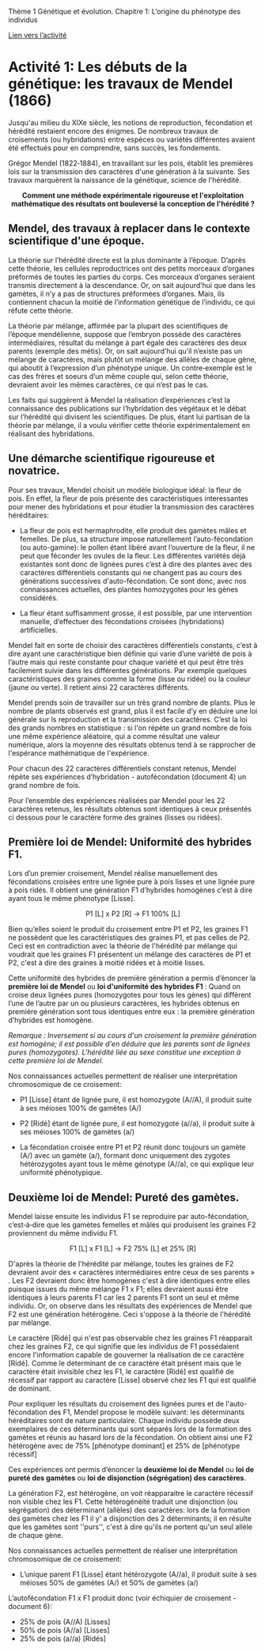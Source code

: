 Thème 1 Génétique et évolution. Chapitre 1: L’origine du phénotype des individus

[Lien vers l’activité](https://ipfs.io/ipfs/QmWdBV4FYTuzQVAaHzP7ERjGN7yz6wsE1cvWHVyvyrJxub)

# Activité 1: Les débuts de la génétique: les travaux de Mendel (1866)

Jusqu'au milieu du XIXe siècle, les notions de reproduction, fécondation et hérédité restaient encore des énigmes. De nombreux travaux de croisements (ou hybridations) entre espèces ou variétés différentes avaient été effectués pour en comprendre, sans succès, les fondements. 

Grégor Mendel (1822‐1884), en travaillant sur les pois, établit les premières lois sur la transmission des caractères d'une génération à la suivante. Ses travaux marquèrent la naissance de la génétique, science de l'hérédité.

<p align=center><strong>Comment une méthode expérimentale rigoureuse et l'exploitation mathématique des résultats ont bouleversé la conception de l'hérédité ?</strong></p>

## Mendel, des travaux à replacer dans le contexte scientifique d'une époque.
 
La théorie sur l’hérédité directe est la plus dominante à l’époque. D’après cette théorie, les cellules reproductrices ont des petits morceaux d’organes préformés de toutes les parties du corps. Ces morceaux d’organes seraient transmis directement à la descendance.
Or, on sait aujourd’hui que dans les gamètes, il n’y a pas de structures préformées d’organes. Mais, ils contiennent chacun la moitié de l’information génétique de l’individu, ce qui réfute cette théorie.

La théorie par mélange, affirmée par la plupart des scientifiques de l’époque mendélienne, suppose que l’embryon possède des caractères intermédiaires, résultat du mélange à part égale des caractères des deux parents (exemple des métis).
Or, on sait aujourd’hui qu’il n’existe pas un mélange de caractères, mais plutôt un mélange des allèles de chaque gène, qui aboutit à l’expression d’un phénotype unique. Un contre‐exemple est le cas des frères et soeurs d’un même couple qui, selon cette théorie, devraient avoir les mêmes caractères, ce qui n’est pas le cas.

Les faits qui suggèrent à Mendel la réalisation d’expériences c’est la connaissance des publications sur l’hybridation des végétaux et le débat sur l’hérédité qui divisent les scientifiques. De plus, étant lui partisan de la théorie par mélange, il a voulu vérifier cette théorie expérimentalement en réalisant des hybridations.

## Une démarche scientifique rigoureuse et novatrice.

Pour ses travaux, Mendel choisit un modèle biologique idéal: la fleur de pois. En effet, la fleur de pois présente des caractéristiques interessantes pour mener des hybridations et pour étudier la transmission des caractères héréditaires:

- La fleur de pois est hermaphrodite, elle produit des gamètes mâles et femelles. De plus, sa structure impose naturellement l’auto-fécondation (ou auto-gamine): le pollen étant libéré avant l’ouverture de la fleur, il ne peut que féconder les ovules de la fleur. Les différentes variétés déjà existantes sont donc de lignées pures c’est à dire des plantes avec des caractères différentiels constants qui ne changent pas au cours des générations successives d'auto-fécondation. Ce sont donc, avec nos connaissances actuelles, des plantes homozygotes pour les gènes considérés.

- La fleur étant suffisamment grosse, il est possible, par une intervention manuelle, d’effectuer des fécondations croisées (hybridations) artificielles.

Mendel fait en sorte de choisir des caractères différentiels constants, c’est à dire ayant une caractéristique bien définie qui varie d’une variété de pois à l’autre mais qui reste constante pour chaque variété et qui peut être très facilement suivie dans les différentes générations. Par exemple quelques caractéristiques des graines comme la forme (lisse ou ridée) ou la couleur (jaune ou verte). Il retient ainsi 22 caractères différents.

Mendel prends soin de travailler sur un très grand nombre de plants. Plus le nombre de plants observés est grand, plus il est facile d’y en déduire une loi générale sur ls reproduction et la transmission des caractères. C’est la loi des grands nombres en statistique : si l'on répète un grand nombre de fois une même expérience aléatoire, qui a comme résultat une valeur numérique, alors la moyenne des résultats obtenus tend à se rapprocher de l'espérance mathématique de l'expérience.

Pour chacun des 22 caractères différentiels constant retenus, Mendel répète ses expériences d’hybridation - autofécondation (document 4) un  grand nombre de fois. 

Pour l’ensemble des expériences réalisées par Mendel pour les 22 caractères retenus,  les résultats obtenus sont identiques à ceux présentés ci dessous pour le caractère forme des graines (lisses ou ridées).

## Première loi de Mendel: Uniformité des hybrides F1.

Lors d’un premier croisement, Mendel réalise manuellement des fécondations croisées entre une lignée pure à pois lisses et une lignée pure à pois ridés. Il obtient une génération F1 d’hybrides homogènes c’est à dire ayant tous le même phénotype [Lisse].

<p align=center>P1 [L] x P2 [R] → F1 100%  [L]</p>

Bien qu’elles soient le produit du croisement entre P1 et P2, les graines F1 ne possèdent que les caractéristiques des graines P1, et pas celles de P2. Ceci est en contradiction avec la théorie de l'hérédité par mélange qui voudrait que les graines F1 présentent un mélange des caractères de P1 et P2, c'est à dire des graines à moitié ridées et à moitié lisses.

Cette uniformité des hybrides de première génération a permis d’énoncer la **première loi de Mendel** ou **loi d'uniformité des hybrides F1** : Quand on croise deux lignées pures (homozygotes pour tous les gènes) qui diffèrent l’une de l’autre par un ou plusieurs caractères, les hybrides obtenus en première génération sont tous identiques entre eux : la première génération d’hybrides est homogène.

*Remarque : Inversement si au cours d'un croisement la première génération est homogène; il est possible d'en déduire que les parents sont de lignées pures (homozygotes). L'hérédité liée au sexe constitue une exception à cette première loi de Mendel.*

Nos connaissances actuelles permettent de réaliser une interprétation chromosomique de ce croisement:

- P1 [Lisse] étant de lignée pure, il est homozygote (A//A), il produit suite à ses méioses 100% de gamètes (A/)

- P2 [Ridé] étant de lignée pure, il est homozygote (a//a), il produit suite à ses méioses 100% de gamètes (a/)

- La fécondation croisée entre P1 et P2 réunit donc toujours un gamète (A/) avec un gamète (a/), formant donc uniquement des zygotes hétérozygotes ayant tous le même génotype (A//a), ce qui explique leur uniformité phénotypique.

## Deuxième loi de Mendel: Pureté des gamètes.

Mendel laisse ensuite les individus F1 se reproduire par auto-fécondation, c’est‐à‐dire que les gamètes femelles et mâles qui produisent les graines F2 proviennent du même individu F1.

<p align=center>F1 [L] x F1 [L] → F2 75% [L] et 25% [R]<p>

D'après la théorie de l'hérédité par mélange, toutes les graines de F2 devraient avoir des « caractères intermédiaires entre ceux de ses parents » . Les F2 devraient donc être homogènes c'est à dire identiques entre elles puisque issues du même mélange F1 x F1; elles devraient aussi être identiques à leurs parents F1 car les 2 parents F1 sont un seul et même individu. Or, on observe dans les résultats des expériences de Mendel que F2 est une génération hétérogène. Ceci s'oppose à la théorie de l'hérédité par mélange.

Le caractère [Ridé] qui n'est pas observable chez les graines F1 réapparait chez les graines F2, ce qui signifie que les individus de F1 possédaient encore l'information capable de gouverner la réalisation de ce caractère [Ridé]. Comme le determinant de ce caractère était présent mais que le caractère était invisible chez les F1, le caractère [Ridé] est qualifié de récessif par rapport au caractère [Lisse] observé chez les F1 qui est qualifié de dominant.

Pour expliquer les résultats du croisement des lignées pures et de l'auto-fécondation des F1, Mendel propose le modèle suivant: les déterminants héréditaires sont de nature particulaire. Chaque individu possède deux exemplaires de ces déterminants qui sont séparés lors de la formation des gamètes et réunis au hasard lors de la fécondation. On obtient ainsi une F2 hétérogène avec de 75% [phénotype dominant] et 25% de [phénotype récessif]

Ces expériences ont permis d’énoncer la **deuxième loi de Mendel** ou **loi de pureté des gamètes** ou **loi de disjonction (ségrégation) des caractères**.

La génération F2, est hétérogène, on voit réapparaitre le caractère récessif non visible chez les F1. Cette hétérogénéité traduit une disjonction (ou ségrégation) des déterminant (allèles)  des caractères: lors de la formation des gamètes chez les F1 il y' a disjonction des 2 déterminants; il en résulte que les gamètes sont ''purs'', c'est à dire qu'ils ne portent qu'un seul allèle de chaque gène.

Nos connaissances actuelles permettent de réaliser une interprétation chromosomique de ce croisement:

- L’unique parent F1 [Lisse] étant hétérozygote (A//a), il produit suite à ses méioses 50% de gamètes (A/) et 50% de gamètes (a/)

L’autofécondation F1 x F1 produit donc (voir échiquier de croisement - document 6): 

- 25% de pois (A//A) [Lisses]
- 50% de pois (A//a) [Lisses]
- 25% de pois (a//a) [Ridés]
